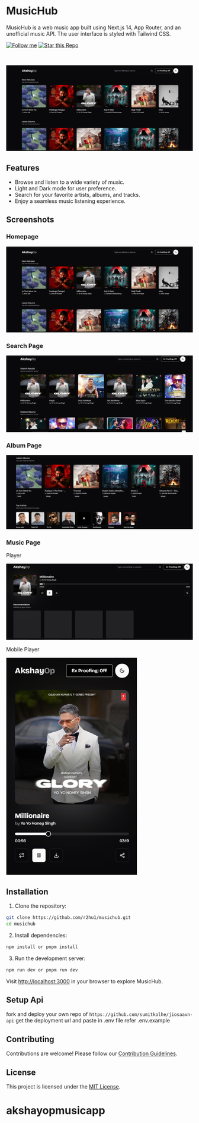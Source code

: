# MusicHub

MusicHub is a web music app built using Next.js 14, App Router, and an unofficial music API. The user interface is styled with Tailwind CSS.

[![Follow me](https://img.shields.io/github/followers/r2hu1?style=social)](https://github.com/r2hu1)
[![Star this Repo](https://img.shields.io/github/stars/r2hu1/musichub?style=social)](https://github.com/r2hu1/musichub)

<br/>

![Homepage](/public/home.png)

## Features

- Browse and listen to a wide variety of music.
- Light and Dark mode for user preference.
- Search for your favorite artists, albums, and tracks.
- Enjoy a seamless music listening experience.

## Screenshots

### Homepage

![Homepage](/public/home.png)

### Search Page

![Search Page](/public/search.png)

### Album Page

![Album Page](/public/album.png)

### Music Page

Player

![Music Page](/public/player.png)

Mobile Player

![Music Page](/public/player2.png)

## Installation

1. Clone the repository:

```bash
git clone https://github.com/r2hu1/musichub.git
cd musichub
```

2. Install dependencies:

```bash
npm install or pnpm install
```

3. Run the development server:

```bash
npm run dev or pnpm run dev
```

Visit [http://localhost:3000](http://localhost:3000) in your browser to explore MusicHub.

## Setup Api

fork and deploy your own repo of `https://github.com/sumitkolhe/jiosaavn-api` get the deployment url and paste in .env file refer .env.example

## Contributing

Contributions are welcome! Please follow our [Contribution Guidelines](CONTRIBUTING.md).

## License

This project is licensed under the [MIT License](LICENSE).
# akshayopmusicapp
